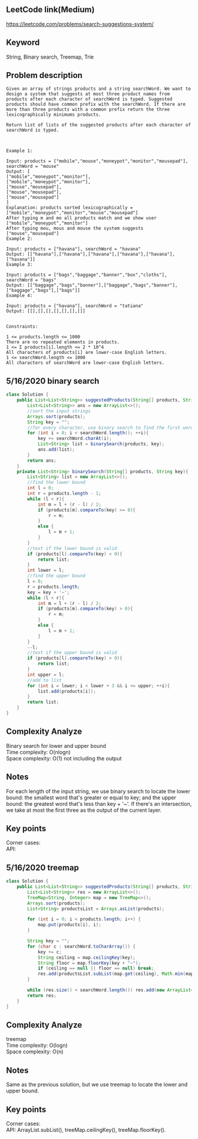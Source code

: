 ## LeetCode link(Medium)
https://leetcode.com/problems/search-suggestions-system/

## Keyword
String, Binary search, Treemap, Trie

## Problem description
```
Given an array of strings products and a string searchWord. We want to design a system that suggests at most three product names from products after each character of searchWord is typed. Suggested products should have common prefix with the searchWord. If there are more than three products with a common prefix return the three lexicographically minimums products.

Return list of lists of the suggested products after each character of searchWord is typed. 

 

Example 1:

Input: products = ["mobile","mouse","moneypot","monitor","mousepad"], searchWord = "mouse"
Output: [
["mobile","moneypot","monitor"],
["mobile","moneypot","monitor"],
["mouse","mousepad"],
["mouse","mousepad"],
["mouse","mousepad"]
]
Explanation: products sorted lexicographically = ["mobile","moneypot","monitor","mouse","mousepad"]
After typing m and mo all products match and we show user ["mobile","moneypot","monitor"]
After typing mou, mous and mouse the system suggests ["mouse","mousepad"]
Example 2:

Input: products = ["havana"], searchWord = "havana"
Output: [["havana"],["havana"],["havana"],["havana"],["havana"],["havana"]]
Example 3:

Input: products = ["bags","baggage","banner","box","cloths"], searchWord = "bags"
Output: [["baggage","bags","banner"],["baggage","bags","banner"],["baggage","bags"],["bags"]]
Example 4:

Input: products = ["havana"], searchWord = "tatiana"
Output: [[],[],[],[],[],[],[]]
 

Constraints:

1 <= products.length <= 1000
There are no repeated elements in products.
1 <= Σ products[i].length <= 2 * 10^4
All characters of products[i] are lower-case English letters.
1 <= searchWord.length <= 1000
All characters of searchWord are lower-case English letters.
```
## 5/16/2020 binary search

```java
class Solution {
    public List<List<String>> suggestedProducts(String[] products, String searchWord) {
        List<List<String>> ans = new ArrayList<>();
        //sort the input strings
        Arrays.sort(products);
        String key = "";
        //for every character, use binary search to find the first word that has matching character
        for (int i = 0; i < searchWord.length(); ++i){
            key += searchWord.charAt(i);
            List<String> list = binarySearch(products, key);
            ans.add(list);
        }
        return ans;
    }
    private List<String> binarySearch(String[] products, String key){
        List<String> list = new ArrayList<>();
        //find the lower bound
        int l = 0;
        int r = products.length - 1;
        while (l < r){
            int m = l + (r - l) / 2;
            if (products[m].compareTo(key) >= 0){
                r = m;
            }
            else {
                l = m + 1;
            }
        }
        //test if the lower bound is valid
        if (products[l].compareTo(key) < 0){
            return list;
        }
        int lower = l;
        //find the upper bound
        l = 0;
        r = products.length;
        key = key + '~';
        while (l < r){
            int m = l + (r - l) / 2;
            if (products[m].compareTo(key) > 0){
                r = m; 
            }
            else {
                l = m + 1;
            }
        }
        --l;
        //test if the upper bound is valid
        if (products[l].compareTo(key) > 0){
            return list;
        }
        int upper = l;
        //add to list
        for (int i = lower; i < lower + 3 && i <= upper; ++i){
            list.add(products[i]);
        }
        return list;
    }
}
```

## Complexity Analyze
Binary search for lower and upper bound\
Time complexity: O(nlogn)\
Space complexity: O(1) not including the output

## Notes
For each length of the input string, we use binary search to locate the lower bound: the smallest word that's greater or equal to key; and the upper bound: the greatest word that's less than key + '~'. If there's an intersection, we take at most the first three as the output of the current layer.

## Key points
Corner cases:\
API: 

## 5/16/2020 treemap

```java
class Solution {
    public List<List<String>> suggestedProducts(String[] products, String searchWord) {
        List<List<String>> res = new ArrayList<>();
        TreeMap<String, Integer> map = new TreeMap<>();
        Arrays.sort(products);
        List<String> productsList = Arrays.asList(products);

        for (int i = 0; i < products.length; i++) {
            map.put(products[i], i);
        }

        String key = "";
        for (char c : searchWord.toCharArray()) {
            key += c;
            String ceiling = map.ceilingKey(key);
            String floor = map.floorKey(key + "~");
            if (ceiling == null || floor == null) break;
            res.add(productsList.subList(map.get(ceiling), Math.min(map.get(ceiling) + 3, map.get(floor) + 1)));
        }

        while (res.size() < searchWord.length()) res.add(new ArrayList<>());
        return res;
    }
}
```

## Complexity Analyze
treemap\
Time complexity: O(logn)\
Space complexity: O(n)

## Notes
Same as the previous solution, but we use treemap to locate the lower and upper bound.

## Key points
Corner cases: \
API: ArrayList.subList(), treeMap.ceilingKey(), treeMap.floorKey().